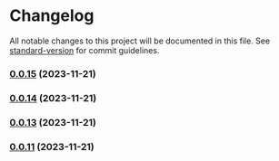 # Changelog

All notable changes to this project will be documented in this file. See [standard-version](https://github.com/conventional-changelog/standard-version) for commit guidelines.

### [0.0.15](https://github.com/mokkapps/changelog-generator-demo/compare/v0.0.14...v0.0.15) (2023-11-21)

### [0.0.14](https://github.com/mokkapps/changelog-generator-demo/compare/v0.0.13...v0.0.14) (2023-11-21)

### [0.0.13](https://github.com/mokkapps/changelog-generator-demo/compare/v0.0.12...v0.0.13) (2023-11-21)

### [0.0.11](https://github.com/mokkapps/changelog-generator-demo/compare/v0.0.10...v0.0.11) (2023-11-21)
